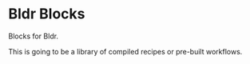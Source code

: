Bldr Blocks
===========

Blocks for Bldr.

This is going to be a library of compiled recipes or pre-built workflows.
